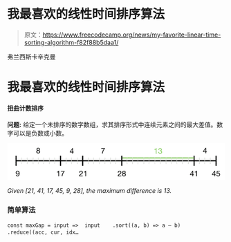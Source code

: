 # 我最喜欢的线性时间排序算法

> 原文：<https://www.freecodecamp.org/news/my-favorite-linear-time-sorting-algorithm-f82f88b5daa1/>

弗兰西斯卡辛克曼

# 我最喜欢的线性时间排序算法

#### 扭曲计数排序

**问题:** 给定一个未排序的数字数组，求其排序形式中连续元素之间的最大差值。数字可以是负数或小数。

![mtqxI3ioTnLVE0O1wyHpGz6cOPCqbqfaLgNQ](img/0bb3672e7994869eb0112629a079d3a5.png)

*Given [21, 41, 17, 45, 9, 28], the maximum difference is 13.*

### 简单算法

```
const maxGap = input =>  input    .sort((a, b) => a — b)    .reduce((acc, cur, idx…
```